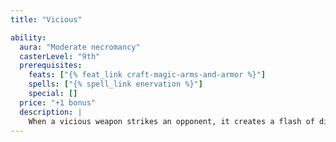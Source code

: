 ```yaml
---
title: "Vicious"

ability:
  aura: "Moderate necromancy"
  casterLevel: "9th"
  prerequisites:
    feats: ["{% feat_link craft-magic-arms-and-armor %}"]
    spells: ["{% spell_link enervation %}"]
    special: []
  price: "+1 bonus"
  description: |
    When a vicious weapon strikes an opponent, it creates a flash of disruptive energy that resonates between the opponent and the wielder. This energy deals an extra 2d6 points of damage to the opponent and 1d6 points of damage to the wielder. Only melee weapons can be vicious.
---
```

